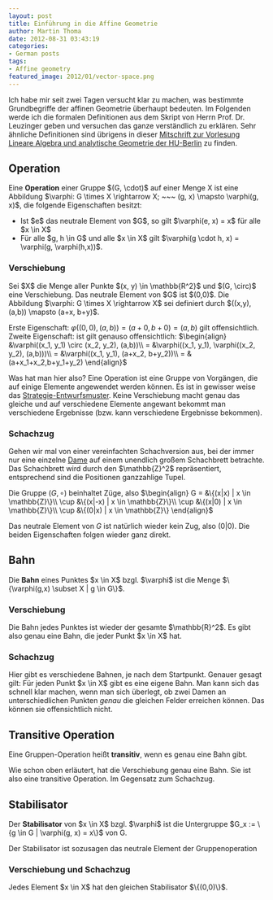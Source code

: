 ```yaml
---
layout: post
title: Einführung in die Affine Geometrie
author: Martin Thoma
date: 2012-08-31 03:43:19
categories: 
- German posts
tags: 
- Affine geometry
featured_image: 2012/01/vector-space.png
---
```

Ich habe mir seit zwei Tagen versucht klar zu machen, was bestimmte
Grundbegriffe der affinen Geometrie überhaupt bedeuten. Im Folgenden werde ich
die formalen Definitionen aus dem Skript von Herrn Prof. Dr. Leuzinger geben
und versuchen das ganze verständlich zu erklären. Sehr ähnliche Definitionen
sind übrigens in dieser <a
href="http://www.math.hu-berlin.de/~kramer/laag-scr.pdf">Mitschrift zur
Vorlesung Lineare Algebra und analytische Geometrie der HU-Berlin</a> zu
finden.

<h2>Operation</h2>
<div class="definition">Eine <strong>Operation</strong> einer Gruppe $(G, \cdot)$ auf einer Menge X ist eine Abbildung
$\varphi: G \times X \rightarrow X; ~~~ (g, x) \mapsto \varphi(g, x)$,
die folgende Eigenschaften besitzt:
<ul>
  <li>Ist $e$ das neutrale Element von $G$, so gilt $\varphi(e, x) = x$ für alle $x \in X$</li>
  <li>Für alle $g, h \in G$ und alle $x \in X$ gilt $\varphi(g \cdot h, x) = \varphi(g, \varphi(h,x))$.</li>
</ul></div>

<h3>Verschiebung</h3>
Sei $X$ die Menge aller Punkte $(x, y) \in \mathbb{R^2}$ und $(G, \circ)$ eine Verschiebung. Das neutrale Element von $G$ ist $(0,0)$.
Die Abbildung $\varphi: G \times X \rightarrow X$ sei definiert durch
$((x,y), (a,b)) \mapsto (a+x, b+y)$.

Erste Eigenschaft: $\varphi((0,0), (a, b)) = (a+0, b+0) = (a,b)$ gilt offensichtlich.
Zweite Eigenschaft: ist gilt genauso offensichtlich:
$\begin{align}
  &\varphi((x_1, y_1) \circ (x_2, y_2), (a,b))\\
= &\varphi((x_1, y_1), \varphi((x_2, y_2), (a,b)))\\ 
= &\varphi((x_1, y_1), (a+x_2, b+y_2))\\
= &(a+x_1+x_2,b+y_1+y_2)
\end{align}$ 

Was hat man hier also? Eine Operation ist eine Gruppe von Vorgängen, die auf einige Elemente angewendet werden können. Es ist in gewisser weise das <a href="http://de.wikipedia.org/wiki/Strategie_(Entwurfsmuster)">Strategie-Entwurfsmuster</a>. Keine Verschiebung macht genau das gleiche und auf verschiedene Elemente angewant bekommt man verschiedene Ergebnisse (bzw. kann verschiedene Ergebnisse bekommen).

<h3>Schachzug</h3>
Gehen wir mal von einer vereinfachten Schachversion aus, bei der immer nur eine einzelne <a href="http://de.wikipedia.org/wiki/Dame_(Schach)">Dame</a> auf einem unendlich großem Schachbrett betrachte. Das Schachbrett wird durch den $\mathbb{Z}^2$ repräsentiert, entsprechend sind die Positionen ganzzahlige Tupel.

Die Gruppe $(G, \circ)$ beinhaltet Züge, also 
$\begin{align}
G =     &\{(x|x)   | x \in \mathbb{Z}\}\\
\cup    &\{(x|-x)  | x \in \mathbb{Z}\}\\ 
\cup    &\{(x|0)   | x \in \mathbb{Z}\}\\
\cup    &\{(0|x)   | x \in \mathbb{Z}\}
\end{align}$

Das neutrale Element von $G$ ist natürlich wieder kein Zug, also $(0|0)$.
Die beiden Eigenschaften folgen wieder ganz direkt.

<h2>Bahn</h2>
<div class="definition">Die <strong>Bahn</strong> eines Punktes $x \in X$ bzgl. $\varphi$ ist die Menge $\{\varphi(g,x) \subset X | g \in G\}$.</div>

<h3>Verschiebung</h3>
Die Bahn jedes Punktes ist wieder der gesamte $\mathbb{R}^2$. Es gibt also genau eine Bahn, die jeder Punkt $x \in X$ hat.

<h3>Schachzug</h3>
Hier gibt es verschiedene Bahnen, je nach dem Startpunkt. Genauer gesagt gilt: Für jeden Punkt $x \in X$ gibt es eine eigene Bahn. Man kann sich das schnell klar machen, wenn man sich überlegt, ob zwei Damen an unterschiedlichen Punkten <em>genau</em> die gleichen Felder erreichen können. Das können sie offensichtlich nicht.

<h2>Transitive Operation</h2>
<div class="definition">Eine Gruppen-Operation heißt <strong>transitiv</strong>, wenn es genau eine Bahn gibt.</div>

Wie schon oben erläutert, hat die Verschiebung genau eine Bahn. Sie ist also eine transitive Operation. Im Gegensatz zum Schachzug.

<h2>Stabilisator</h2>
<div class="definition">Der <strong>Stabilisator</strong> von $x \in X$ bzgl. $\varphi$ ist die Untergruppe $G_x := \{g \in G | \varphi(g, x) = x\}$ von G.</div>

Der Stabilisator ist sozusagen das neutrale Element der Gruppenoperation

<h3>Verschiebung und Schachzug</h3>
Jedes Element $x \in X$ hat den gleichen Stabilisator $\{(0,0)\}$.
